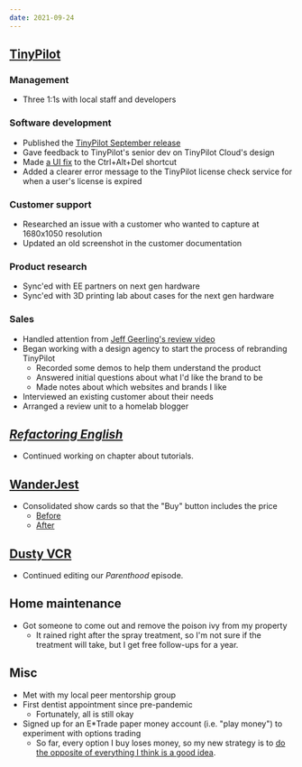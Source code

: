 ```yaml
---
date: 2021-09-24
---
```


## [TinyPilot](https://tinypilotkvm.com)

### Management

- Three 1:1s with local staff and developers

### Software development

- Published the [TinyPilot September release](https://tinypilotkvm.com/blog/whats-new-in-2021-09)
- Gave feedback to TinyPilot's senior dev on TinyPilot Cloud's design
- Made [a UI fix](https://github.com/tiny-pilot/tinypilot/pull/790) to the Ctrl+Alt+Del shortcut
- Added a clearer error message to the TinyPilot license check service for when a user's license is expired

### Customer support

- Researched an issue with a customer who wanted to capture at 1680x1050 resolution
- Updated an old screenshot in the customer documentation

### Product research

- Sync'ed with EE partners on next gen hardware
- Sync'ed with 3D printing lab about cases for the next gen hardware

### Sales

- Handled attention from [Jeff Geerling's review video](https://www.youtube.com/watch?v=TIrkEr2AeDY)
- Began working with a design agency to start the process of rebranding TinyPilot
  - Recorded some demos to help them understand the product
  - Answered initial questions about what I'd like the brand to be
  - Made notes about which websites and brands I like
- Interviewed an existing customer about their needs
- Arranged a review unit to a homelab blogger

## [_Refactoring English_](https://refactoringenglish.com)

- Continued working on chapter about tutorials.

## [WanderJest](https://wanderjest.com)

- Consolidated show cards so that the "Buy" button includes the price
  - [Before](BpLn.webp)
  - [After](BpLn.webp)

## [Dusty VCR](https://dustyvcr.com)

- Continued editing our _Parenthood_ episode.

## Home maintenance

- Got someone to come out and remove the poison ivy from my property
  - It rained right after the spray treatment, so I'm not sure if the treatment will take, but I get free follow-ups for a year.

## Misc

- Met with my local peer mentorship group
- First dentist appointment since pre-pandemic
  - Fortunately, all is still okay
- Signed up for an E\*Trade paper money account (i.e. "play money") to experiment with options trading
  - So far, every option I buy loses money, so my new strategy is to [do the opposite of everything I think is a good idea](https://www.youtube.com/watch?v=1Y_6fZGSOQI).
